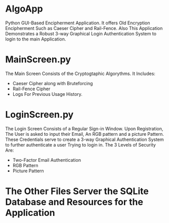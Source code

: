 # AlgoApp
Python GUI-Based Encipherment Application. It offers Old Encryption Encipherment Such as Caeser Cipher and Rail-Fence. Also This Application Demonstrates a Robust 3-way Graphical Login Authentication System to login to the main Application.

# MainScreen.py
The Main Screen Consists of the Cryptogtaphic Algorythms. It Includes:
- Caeser Cipher along with Bruteforcing
- Rail-Fence Cipher
- Logs For Previous Usage History.

# LoginScreen.py
The Login Screen Consists of a Regular Sign-in Window. Upon Registration, The User is asked to input their Email, An RGB pattern and a picture Pattern.
These Credentials serve to create a 3-way Graphical Authentication System to further authenticate a user Trying to login in.
The 3 Levels of Security Are:
- Two-Factor Email Authentication
- RGB Pattern
- Picture Pattern

# The Other Files Server the SQLite Database and Resources for the Application 
